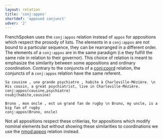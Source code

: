 ```yaml
---
layout: relation
title: 'conj:appos'
shortdef: 'apposed conjunct'
udver: '2'
---
```


FrenchSpoken uses the `conj:appos` relation instead of `appos` for appositions which respect the prosody of lists. The elements in a `conj:appos` are not bound to a particular sequence, they can be rearranged in a different order. The elements of a `conj:appos` are in the same paradigm (i.e they fulfill the same role in relation to their governor). This choice of relation is meant to emphasize the similarity between some appositions and ordinary coordination.
Contrary to the conjuncts of a [conj:coord]() relation, the conjuncts of a `conj:appos` relation have the same referent.

~~~ sdparse
Sa cousine , une grande psychiatre , habite à Charleville-Mézière. \n His cousin, a great psychiatrist, live in Charleville-Mézière.
conj:appos(cousine,psychiatre)
nsubj(habite,cousine)
~~~

~~~ sdparse
Bruno , mon oncle , est un grand fan de rugby \n Bruno, my uncle, is a big fan of rugby
conj:appos(Bruno, oncle)
~~~

Not all appositions respect these critierias, for appositions which modify nominal elements but without showing these similarities to coordinations we use the [nmod:appos]() relation instead.

